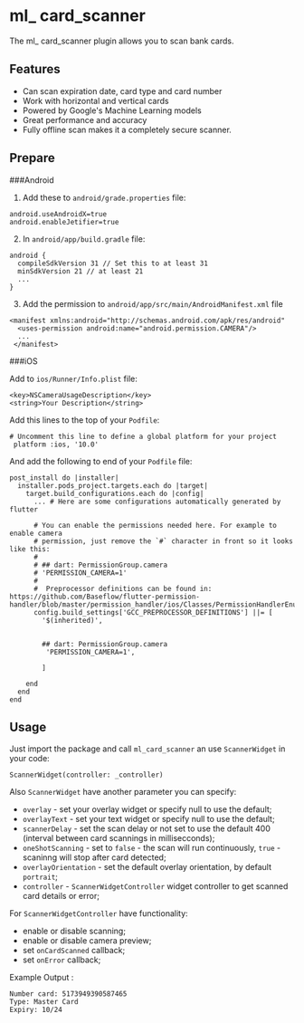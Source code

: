 # ml_ card_scanner

The ml_ card_scanner plugin allows you to scan bank cards.
## Features


- Can scan expiration date, card type and card number 
- Work with horizontal and vertical cards
- Powered by Google's Machine Learning models
- Great performance and accuracy
- Fully offline scan makes it a completely secure scanner.

## Prepare

###Android

1. Add these to `android/grade.properties` file:

```
android.useAndroidX=true
android.enableJetifier=true
```

2. In `android/app/build.gradle` file:

```
android {
  compileSdkVersion 31 // Set this to at least 31
  minSdkVersion 21 // at least 21
  ...
}
```
3. Add the permission to `android/app/src/main/AndroidManifest.xml` file

```
<manifest xmlns:android="http://schemas.android.com/apk/res/android"
  <uses-permission android:name="android.permission.CAMERA"/> 
  ...
 </manifest>
```


###iOS

Add to `ios/Runner/Info.plist` file:


```
<key>NSCameraUsageDescription</key>
<string>Your Description</string>
```


Add this lines to the top of your `Podfile`:

```
# Uncomment this line to define a global platform for your project
 platform :ios, '10.0'
```

And add the following to end of your `Podfile` file:

```
post_install do |installer|
  installer.pods_project.targets.each do |target|
    target.build_configurations.each do |config|
      ... # Here are some configurations automatically generated by flutter

      # You can enable the permissions needed here. For example to enable camera
      # permission, just remove the `#` character in front so it looks like this:
      #
      # ## dart: PermissionGroup.camera
      # 'PERMISSION_CAMERA=1'
      #
      #  Preprocessor definitions can be found in: https://github.com/Baseflow/flutter-permission-handler/blob/master/permission_handler/ios/Classes/PermissionHandlerEnums.h
      config.build_settings['GCC_PREPROCESSOR_DEFINITIONS'] ||= [
        '$(inherited)',

       
        ## dart: PermissionGroup.camera
         'PERMISSION_CAMERA=1',

        ]

    end
  end
end
```

## Usage

Just import the package and call `ml_card_scanner` an use `ScannerWidget` in your code:

```
ScannerWidget(controller: _controller)
```

Also `ScannerWidget` have another parameter you can specify:

 - `overlay` - set your overlay widget or specify null to use the default;
 - `overlayText` - set your text widget or specify null to use the default;
 - `scannerDelay` - set the scan delay or not set to use the default 400 (interval between card scannings in millisecconds);
 - `oneShotScanning` - set to `false` -  the scan will run continuously, `true` -scaninng will stop after card detected;
 - `overlayOrientation` - set the default overlay orientation, by default `portrait`;
 - `controller` - `ScannerWidgetController` widget controller to get scanned card details or error;

For `ScannerWidgetController` have functionality:

 - enable or disable scanning;
 - enable or disable camera preview;
 - set `onCardScanned` callback;
 - set `onError` callback;


Example Output :

```
Number card: 5173949390587465
Type: Master Card
Expiry: 10/24
```
 


